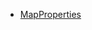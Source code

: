 - [MapProperties](https://developers.arcgis.com/javascript/latest/api-reference/esri-Map.html#properties-summary)
